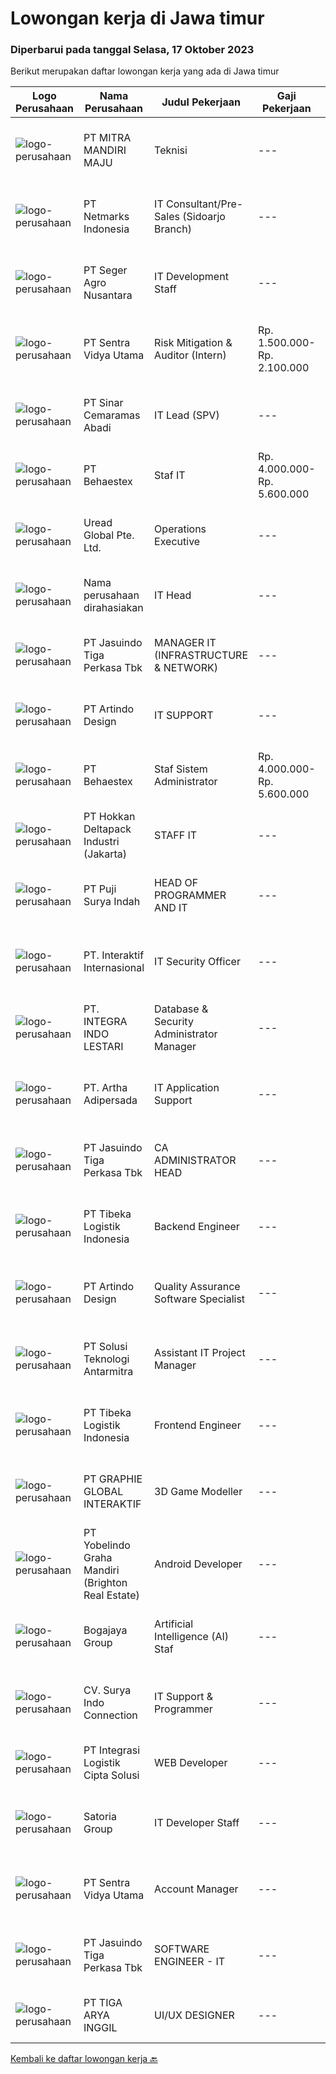 
  # Lowongan kerja di Jawa timur

  ### Diperbarui pada tanggal Selasa, 17 Oktober 2023

  Berikut merupakan daftar lowongan kerja yang ada di Jawa timur

  |Logo Perusahaan | Nama Perusahaan | Judul Pekerjaan | Gaji Pekerjaan | Lokasi | Deskripsi | Tanggal diunggah | Pranala |
  | -------------- | --------------- | --------------- | --------- | --------- | -------------- | ------- | ----------- |
  |![logo-perusahaan](https://image-service-cdn.seek.com.au/e22c4da090571c8e942a1d520ea01e9e4cd5affb/ee4dce1061f3f616224767ad58cb2fc751b8d2dc)|PT MITRA MANDIRI MAJU|Teknisi|---|Surabaya|PT. MITRA MANDIRI MAJUVisi &amp; Misi Menjadi perusahaan penyedia peralatan kantor modern dan perbankan nomor satu di Indonesia dan menjadi pelanggan....|Senin, 16 Oktober 2023|https://www.jobstreet.co.id/id/job/teknisi-4500193?token=0~93a2320a-cccd-4fa1-82d1-1931c42bb153&sectionRank=1&jobId=jobstreet-id-job-4500193|
|![logo-perusahaan](https://image-service-cdn.seek.com.au/70d04e3ce9db8d3018f940c9b7350b25d6c5e04b/ee4dce1061f3f616224767ad58cb2fc751b8d2dc)|PT Netmarks Indonesia|IT Consultant/Pre-Sales (Sidoarjo Branch)|---|Sidoarjo|Requirements: Degree in Computer Science, Information Technology or a related field (open for fresh graduate) Strong problem solving, prioritization...|Senin, 16 Oktober 2023|https://www.jobstreet.co.id/id/job/it-consultant-pre-sales-sidoarjo-branch-4499454?token=0~93a2320a-cccd-4fa1-82d1-1931c42bb153&sectionRank=2&jobId=jobstreet-id-job-4499454|
|![logo-perusahaan](https://image-service-cdn.seek.com.au/749672a025404f9b10e57580364f65633cf9ba66/ee4dce1061f3f616224767ad58cb2fc751b8d2dc)|PT Seger Agro Nusantara|IT Development Staff|---|Surabaya|Job Description:- Terlibat dalam project development program yg digunakan oleh perusahaan bersama dengan tim IT- Melakukan support / maintenance /...|Senin, 16 Oktober 2023|https://www.jobstreet.co.id/id/job/it-development-staff-4499845?token=0~93a2320a-cccd-4fa1-82d1-1931c42bb153&sectionRank=3&jobId=jobstreet-id-job-4499845|
|![logo-perusahaan](https://image-service-cdn.seek.com.au/89a4b4d8e6af0c01c230c2b1f638fbea996731cb/ee4dce1061f3f616224767ad58cb2fc751b8d2dc)|PT Sentra Vidya Utama|Risk Mitigation & Auditor (Intern)|Rp. 1.500.000-Rp. 2.100.000|Surabaya|Requirement: Bachelor in Information System/ Information System Management Fresh Graduate, or final semester students are welcome Familiar and have...|Senin, 16 Oktober 2023|https://www.jobstreet.co.id/id/job/risk-mitigation-auditor-intern-4499876?token=0~93a2320a-cccd-4fa1-82d1-1931c42bb153&sectionRank=4&jobId=jobstreet-id-job-4499876|
|![logo-perusahaan](https://image-service-cdn.seek.com.au/90bec0a344d0bcab9897f6fa9b79cbfdc64b9d73/ee4dce1061f3f616224767ad58cb2fc751b8d2dc)|PT Sinar Cemaramas Abadi|IT Lead (SPV)|---|Surabaya|Kami merupakan perusahaan manufakturing chemical raw material yang mengedepankan perkembangan teknologi. Kami sedang mengembangkan sistem management...|Senin, 16 Oktober 2023|https://www.jobstreet.co.id/id/job/it-lead-spv-4499967?token=0~93a2320a-cccd-4fa1-82d1-1931c42bb153&sectionRank=5&jobId=jobstreet-id-job-4499967|
|![logo-perusahaan](https://image-service-cdn.seek.com.au/8b7e2b05ba209582732a5c82d57c211066889fbb/ee4dce1061f3f616224767ad58cb2fc751b8d2dc)|PT Behaestex|Staf IT|Rp. 4.000.000-Rp. 5.600.000|Gresik|Usia maks. 30 tahun. Pendidikan min. D3 Informatika, Sistem Informasi, Teknik Informatika atau bidang lain yang linear. Berpengalaman sebagai...|Sabtu, 14 Oktober 2023|https://www.jobstreet.co.id/id/job/staf-it-4499226?token=0~93a2320a-cccd-4fa1-82d1-1931c42bb153&sectionRank=6&jobId=jobstreet-id-job-4499226|
|![logo-perusahaan](https://i.ibb.co/sqvTCh9/112815900-stock-vector-no-image-available-icon-flat-vector.webp)|Uread Global Pte. Ltd.|Operations Executive|---|Surabaya|Highlights: ● Fast-paced and dynamic environment● Personal recognition and career progression● Attractive incentives Job Description:● Provide the...|Senin, 16 Oktober 2023|https://www.jobstreet.co.id/id/job/operations-executive-11077803/origin/sg?token=0~93a2320a-cccd-4fa1-82d1-1931c42bb153&sectionRank=7&jobId=jobstreet-sg-job-11077803|
|![logo-perusahaan](https://i.ibb.co/sqvTCh9/112815900-stock-vector-no-image-available-icon-flat-vector.webp)|Nama perusahaan dirahasiakan|IT Head|---|Surabaya|Merencanakan strategi implementasi atas kebijakan perusahaan Memastikan semua sistem IT dapat berjalan dengan lancar Memonitor pelaksanaan strategi...|Kamis, 12 Oktober 2023|https://www.jobstreet.co.id/id/job/it-head-4496807?token=0~93a2320a-cccd-4fa1-82d1-1931c42bb153&sectionRank=8&jobId=jobstreet-id-job-4496807|
|![logo-perusahaan](https://image-service-cdn.seek.com.au/f9cd043f1011fee386470591649d3e30b502df59/ee4dce1061f3f616224767ad58cb2fc751b8d2dc)|PT Jasuindo Tiga Perkasa Tbk|MANAGER IT (INFRASTRUCTURE & NETWORK)|---|Sidoarjo|KUALIFIKASI : Pendidikan minimal S1 Teknik Informatika Pengalaman minimal 8 Tahun dibidang Infrastruktur &amp; Network Memiliki pengetahuan...|Selasa, 10 Oktober 2023|https://www.jobstreet.co.id/id/job/manager-it-infrastructure-network-4494479?token=0~93a2320a-cccd-4fa1-82d1-1931c42bb153&sectionRank=9&jobId=jobstreet-id-job-4494479|
|![logo-perusahaan](https://image-service-cdn.seek.com.au/c2ce19d52829712cf62d4ad1fa0e8ba10cef3cab/ee4dce1061f3f616224767ad58cb2fc751b8d2dc)|PT Artindo Design|IT SUPPORT|---|Surabaya|·     Memastikan komputer/laptop dan aplikasi yang digunakan user berfungsi normal·     Memastikan komputer/laptop terhubung dengan...|Selasa, 10 Oktober 2023|https://www.jobstreet.co.id/id/job/it-support-4494873?token=0~93a2320a-cccd-4fa1-82d1-1931c42bb153&sectionRank=10&jobId=jobstreet-id-job-4494873|
|![logo-perusahaan](https://image-service-cdn.seek.com.au/8b7e2b05ba209582732a5c82d57c211066889fbb/ee4dce1061f3f616224767ad58cb2fc751b8d2dc)|PT Behaestex|Staf Sistem Administrator|Rp. 4.000.000-Rp. 5.600.000|Gresik|Kualifikasi : Usia maks. 35 tahun Pendidikan min. D3 Teknik Informatika Berpengalaman di bidang yang sama min. 1 tahun. Memahami virtualisasi server,...|Sabtu, 14 Oktober 2023|https://www.jobstreet.co.id/id/job/staf-sistem-administrator-4499227?token=0~93a2320a-cccd-4fa1-82d1-1931c42bb153&sectionRank=11&jobId=jobstreet-id-job-4499227|
|![logo-perusahaan](https://image-service-cdn.seek.com.au/44be045ff22fa3a46428aa7824f8f82f63de87b4/ee4dce1061f3f616224767ad58cb2fc751b8d2dc)|PT Hokkan Deltapack Industri (Jakarta)|STAFF IT|---|Mojokerto|Staff ITKualifikasi-         Usia (maks. 30 tahun)-         Pendidikan min. S1 Teknik Informatika / Teknik Komputer-         Pengalaman min. 1 tahun...|Selasa, 10 Oktober 2023|https://www.jobstreet.co.id/id/job/staff-it-4494814?token=0~93a2320a-cccd-4fa1-82d1-1931c42bb153&sectionRank=12&jobId=jobstreet-id-job-4494814|
|![logo-perusahaan](https://image-service-cdn.seek.com.au/fbaff0d62e6ae5e4d8d1783a78c6f6a9668fb255/ee4dce1061f3f616224767ad58cb2fc751b8d2dc)|PT Puji Surya Indah|HEAD OF PROGRAMMER AND IT|---|Jawa Timur|Deskripsi Pekerjaan Melakukan serta Bertanggung jawab atas pengembangan dan peningkatan sistem IT terutama PROGRAM / SOFTWARE Melakukan analisis...|Kamis, 12 Oktober 2023|https://www.jobstreet.co.id/id/job/head-of-programmer-and-it-4496876?token=0~93a2320a-cccd-4fa1-82d1-1931c42bb153&sectionRank=13&jobId=jobstreet-id-job-4496876|
|![logo-perusahaan](https://image-service-cdn.seek.com.au/fee2a774c571292590a8ae7f4d792de75df7af6c/ee4dce1061f3f616224767ad58cb2fc751b8d2dc)|PT. Interaktif Internasional|IT Security Officer|---|Surabaya|Qualifications : Bachelor’s Degree In Computer Science, Information Technology, Cybersecurity, or related field. Master’s Degree, in Information...|Senin, 09 Oktober 2023|https://www.jobstreet.co.id/id/job/it-security-officer-4493353?token=0~93a2320a-cccd-4fa1-82d1-1931c42bb153&sectionRank=14&jobId=jobstreet-id-job-4493353|
|![logo-perusahaan](https://image-service-cdn.seek.com.au/0ebbbe6a6caf028102b53689562dd6d2fc3a4e2f/ee4dce1061f3f616224767ad58cb2fc751b8d2dc)|PT. INTEGRA INDO LESTARI|Database & Security Administrator Manager|---|Sidoarjo|Deskripsi : Melakukan konfigurasi dan membangun sistem database Memelihara dan melakukan tuning terhadap database Melakukan monitoring secara berkala...|Jumat, 13 Oktober 2023|https://www.jobstreet.co.id/id/job/database-security-administrator-manager-4498077?token=0~93a2320a-cccd-4fa1-82d1-1931c42bb153&sectionRank=15&jobId=jobstreet-id-job-4498077|
|![logo-perusahaan](https://image-service-cdn.seek.com.au/79f4dc8cf28ba9e26902992e618fd87ebf0393ac/ee4dce1061f3f616224767ad58cb2fc751b8d2dc)|PT. Artha Adipersada|IT Application Support|---|Surabaya|SYARAT : Pendidikan S1 Teknik Komputer / Ilmu Komputer / Teknologi Informasi Memiliki pengalaman minimal 1 tahun sebagai IT Application Support...|Senin, 09 Oktober 2023|https://www.jobstreet.co.id/id/job/it-application-support-4493302?token=0~93a2320a-cccd-4fa1-82d1-1931c42bb153&sectionRank=16&jobId=jobstreet-id-job-4493302|
|![logo-perusahaan](https://image-service-cdn.seek.com.au/f9cd043f1011fee386470591649d3e30b502df59/ee4dce1061f3f616224767ad58cb2fc751b8d2dc)|PT Jasuindo Tiga Perkasa Tbk|CA ADMINISTRATOR HEAD|---|Sidoarjo|SPESIFIKASI PEKERJAAN : Mengawasi penerapan, konfigurasi, dan pemeliharaan aplikasi CA, memastikan fungsinya yang tepat,skalabilitas, dan...|Kamis, 12 Oktober 2023|https://www.jobstreet.co.id/id/job/ca-administrator-head-4497569?token=0~93a2320a-cccd-4fa1-82d1-1931c42bb153&sectionRank=17&jobId=jobstreet-id-job-4497569|
|![logo-perusahaan](https://image-service-cdn.seek.com.au/0e9fc662e92205b972511d5c66c2fd1bb88b1ab2/ee4dce1061f3f616224767ad58cb2fc751b8d2dc)|PT Tibeka Logistik Indonesia|Backend Engineer|---|Jakarta Raya|Responsibilities: Build automated measurements and dashboards to gain insights into Engineering Productivity to understand what is working and what is...|Jumat, 13 Oktober 2023|https://www.jobstreet.co.id/id/job/backend-engineer-4498200?token=0~93a2320a-cccd-4fa1-82d1-1931c42bb153&sectionRank=18&jobId=jobstreet-id-job-4498200|
|![logo-perusahaan](https://image-service-cdn.seek.com.au/c2ce19d52829712cf62d4ad1fa0e8ba10cef3cab/ee4dce1061f3f616224767ad58cb2fc751b8d2dc)|PT Artindo Design|Quality Assurance Software Specialist|---|Surabaya|• Memiliki kemampuan menggunakan Figma dan sejenisnya.• Minimal menguasai framework Laravel 8.0.• Menguasai pembuatan dokumentasi testing dan report...|Selasa, 10 Oktober 2023|https://www.jobstreet.co.id/id/job/quality-assurance-software-specialist-4494125?token=0~93a2320a-cccd-4fa1-82d1-1931c42bb153&sectionRank=19&jobId=jobstreet-id-job-4494125|
|![logo-perusahaan](https://image-service-cdn.seek.com.au/21d812bf565f30f9f8e344a5e41cc65467cf0029/ee4dce1061f3f616224767ad58cb2fc751b8d2dc)|PT Solusi Teknologi Antarmitra|Assistant IT Project Manager|---|Surabaya|PT. Solusi Teknologi Antarmitra is pleased to announce a job opening for the position of Assistant IT Project Manager. We are seeking a skilled and...|Senin, 16 Oktober 2023|https://www.jobstreet.co.id/id/job/assistant-it-project-manager-4500222?token=0~93a2320a-cccd-4fa1-82d1-1931c42bb153&sectionRank=20&jobId=jobstreet-id-job-4500222|
|![logo-perusahaan](https://image-service-cdn.seek.com.au/0e9fc662e92205b972511d5c66c2fd1bb88b1ab2/ee4dce1061f3f616224767ad58cb2fc751b8d2dc)|PT Tibeka Logistik Indonesia|Frontend Engineer|---|Jakarta Raya|Requirements Minimum bachelor's degree in Engineering, Computer Science, or related major. Minimum 2 years of experience in Front-End Developer or...|Jumat, 13 Oktober 2023|https://www.jobstreet.co.id/id/job/frontend-engineer-4498195?token=0~93a2320a-cccd-4fa1-82d1-1931c42bb153&sectionRank=21&jobId=jobstreet-id-job-4498195|
|![logo-perusahaan](https://image-service-cdn.seek.com.au/f9a751ea24d68e4658d0eb7882e2db58a9b95cb0/ee4dce1061f3f616224767ad58cb2fc751b8d2dc)|PT GRAPHIE GLOBAL INTERAKTIF|3D Game Modeller|---|Bali|Job Responsibilities: Creating 3D Model character for game Smoothing a 3D file Editing 3D File UV Unwrap texturing Humanoid Rigging Required Software...|Selasa, 03 Oktober 2023|https://www.jobstreet.co.id/id/job/3d-game-modeller-4486438?token=0~93a2320a-cccd-4fa1-82d1-1931c42bb153&sectionRank=22&jobId=jobstreet-id-job-4486438|
|![logo-perusahaan](https://image-service-cdn.seek.com.au/760ebdd89cb97e83e634d749e9a6eefd3ad2c34b/ee4dce1061f3f616224767ad58cb2fc751b8d2dc)|PT Yobelindo Graha Mandiri (Brighton Real Estate)|Android Developer|---|Jawa Timur|Kualifikasi : Menguasai JAVA atau Kotlin Menguasai konsep JSON, API, Web Service Mengerti konsep MVP/MVVM dan User interface Terbiasa dengan Android...|Kamis, 12 Oktober 2023|https://www.jobstreet.co.id/id/job/android-developer-4497268?token=0~93a2320a-cccd-4fa1-82d1-1931c42bb153&sectionRank=23&jobId=jobstreet-id-job-4497268|
|![logo-perusahaan](https://image-service-cdn.seek.com.au/bd498e003e1a6603efb2cc6c7831425d3c3ac14c/ee4dce1061f3f616224767ad58cb2fc751b8d2dc)|Bogajaya Group|Artificial Intelligence (AI) Staf|---|Sidoarjo|Lulusan S1 jurusan teknik informatika, ilmu komputer, atau bidang terkait. Memiliki pengalaman minimal 2 tahun di bidang AI, baik sebagai peneliti,...|Rabu, 11 Oktober 2023|https://www.jobstreet.co.id/id/job/artificial-intelligence-ai-staf-4495590?token=0~93a2320a-cccd-4fa1-82d1-1931c42bb153&sectionRank=24&jobId=jobstreet-id-job-4495590|
|![logo-perusahaan](https://i.ibb.co/sqvTCh9/112815900-stock-vector-no-image-available-icon-flat-vector.webp)|CV. Surya Indo Connection|IT Support & Programmer|---|Jawa Timur|Membantu perusahaan dalam membuat dan pengembangan webbase aplikasi printer (barcode printer) / POS (point of sale) / Rekam Medis. Bridging database....|Senin, 09 Oktober 2023|https://www.jobstreet.co.id/id/job/it-support-programmer-4493234?token=0~93a2320a-cccd-4fa1-82d1-1931c42bb153&sectionRank=25&jobId=jobstreet-id-job-4493234|
|![logo-perusahaan](https://image-service-cdn.seek.com.au/3057ebc2003a3730be0340b2ce840a93aa9ae2ea/ee4dce1061f3f616224767ad58cb2fc751b8d2dc)|PT Integrasi Logistik Cipta Solusi|WEB Developer|---|Jakarta Raya|ILCS (Indonesia Logistics Community Service) was established by PT Pelindo II (Persero) or Indonesia Port Corporation (IPC), a leading SOEs in the...|Senin, 09 Oktober 2023|https://www.jobstreet.co.id/id/job/web-developer-4492474?token=0~93a2320a-cccd-4fa1-82d1-1931c42bb153&sectionRank=26&jobId=jobstreet-id-job-4492474|
|![logo-perusahaan](https://image-service-cdn.seek.com.au/cb6a7a132edcf7b21348908ac051ae92e02f79d5/ee4dce1061f3f616224767ad58cb2fc751b8d2dc)|Satoria Group|IT Developer Staff|---|Surabaya|Job Description :Explore and propose new technology to improve application development.Develop and maintain various internal applications.Develop...|Kamis, 05 Oktober 2023|https://www.jobstreet.co.id/id/job/it-developer-staff-4490099?token=0~93a2320a-cccd-4fa1-82d1-1931c42bb153&sectionRank=27&jobId=jobstreet-id-job-4490099|
|![logo-perusahaan](https://image-service-cdn.seek.com.au/8c42b48609d4bb354e67f19d01ae1f4c43213352/ee4dce1061f3f616224767ad58cb2fc751b8d2dc)|PT Sentra Vidya Utama|Account Manager|---|Surabaya|Challenge﻿- Able to understand each stakeholder’s domain knowledge (University and SEVIMA’s products) and SEVIMA’s business process- Understand...|Senin, 09 Oktober 2023|https://www.jobstreet.co.id/id/job/account-manager-4492531?token=0~93a2320a-cccd-4fa1-82d1-1931c42bb153&sectionRank=28&jobId=jobstreet-id-job-4492531|
|![logo-perusahaan](https://image-service-cdn.seek.com.au/f9cd043f1011fee386470591649d3e30b502df59/ee4dce1061f3f616224767ad58cb2fc751b8d2dc)|PT Jasuindo Tiga Perkasa Tbk|SOFTWARE ENGINEER - IT|---|Sidoarjo|Kualifikasi : Pendidikan minimal D3/S1 Teknik Informatika Berpengalaman minimal 3 tahun terutama sebagai back end dan front end developer Memiliki...|Jumat, 06 Oktober 2023|https://www.jobstreet.co.id/id/job/software-engineer-it-4491546?token=0~93a2320a-cccd-4fa1-82d1-1931c42bb153&sectionRank=29&jobId=jobstreet-id-job-4491546|
|![logo-perusahaan](https://image-service-cdn.seek.com.au/4fc11d02118983dec051f1425434cbf7f77326e1/ee4dce1061f3f616224767ad58cb2fc751b8d2dc)|PT TIGA ARYA INGGIL|UI/UX DESIGNER|---|Malang|Qualifications: Bachelor’s degree in relevant field Experience as an UI-UX Designer or similar role Excellent communication and collaboration skills...|Selasa, 10 Oktober 2023|https://www.jobstreet.co.id/id/job/ui-ux-designer-4494129?token=0~93a2320a-cccd-4fa1-82d1-1931c42bb153&sectionRank=30&jobId=jobstreet-id-job-4494129|


  [Kembali ke daftar lowongan kerja 🔙](../README.md#daftar-lowongan-kerja)
  